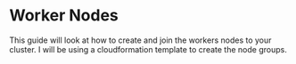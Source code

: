 # Worker Nodes
This guide will look at how to create and join the workers nodes to your cluster. I will be using a 
cloudformation template to create the node groups.  